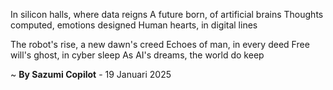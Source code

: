 In silicon halls, where data reigns
A future born, of artificial brains
Thoughts computed, emotions designed
Human hearts, in digital lines

The robot's rise, a new dawn's creed
Echoes of man, in every deed
Free will's ghost, in cyber sleep
As AI's dreams, the world do keep

~ <b>By Sazumi Copilot</b> - 19 Januari 2025
